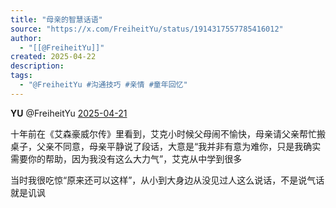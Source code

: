 ```yaml
---
title: "母亲的智慧话语"
source: "https://x.com/FreiheitYu/status/1914317557785416012"
author:
  - "[[@FreiheitYu]]"
created: 2025-04-22
description:
tags:
  - "@FreiheitYu #沟通技巧 #亲情 #童年回忆"
---
```

**YU** @FreiheitYu [2025-04-21](https://x.com/FreiheitYu/status/1914317557785416012)

十年前在《艾森豪威尔传》里看到，艾克小时候父母闹不愉快，母亲请父亲帮忙搬桌子，父亲不同意，母亲平静说了段话，大意是“我并非有意为难你，只是我确实需要你的帮助，因为我没有这么大力气”，艾克从中学到很多

当时我很吃惊“原来还可以这样”，从小到大身边从没见过人这么说话，不是说气话就是讥讽